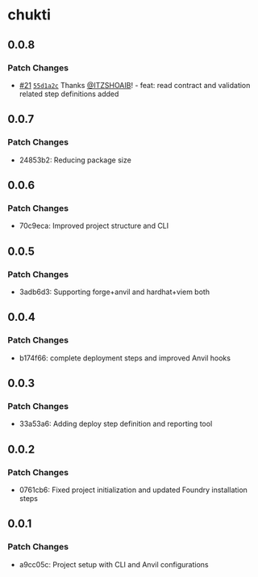 # chukti

## 0.0.8

### Patch Changes

- [#21](https://github.com/ITZSHOAIB/chukti/pull/21) [`55d1a2c`](https://github.com/ITZSHOAIB/chukti/commit/55d1a2c6e1147ba8d2a19501957ec66c861e2271) Thanks [@ITZSHOAIB](https://github.com/ITZSHOAIB)! - feat: read contract and validation related step definitions added

## 0.0.7

### Patch Changes

- 24853b2: Reducing package size

## 0.0.6

### Patch Changes

- 70c9eca: Improved project structure and CLI

## 0.0.5

### Patch Changes

- 3adb6d3: Supporting forge+anvil and hardhat+viem both

## 0.0.4

### Patch Changes

- b174f66: complete deployment steps and improved Anvil hooks

## 0.0.3

### Patch Changes

- 33a53a6: Adding deploy step definition and reporting tool

## 0.0.2

### Patch Changes

- 0761cb6: Fixed project initialization and updated Foundry installation steps

## 0.0.1

### Patch Changes

- a9cc05c: Project setup with CLI and Anvil configurations
